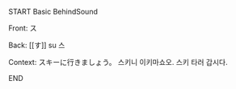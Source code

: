 START
Basic BehindSound

Front:
ス


Back:
[[す]] su 스


Context:
スキーに行きましょう。 
스키니 이키마쇼오. 
스키 타러 갑시다.  
<!--ID: 1746171193112-->
END